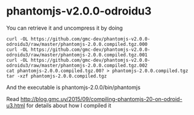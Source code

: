 # phantomjs-v2.0.0-odroidu3

You can retrieve it and uncompress it by doing

    curl -OL https://github.com/gmc-dev/phantomjs-v2.0.0-odroidu3/raw/master/phantomjs-2.0.0.compiled.tgz.000
    curl -OL https://github.com/gmc-dev/phantomjs-v2.0.0-odroidu3/raw/master/phantomjs-2.0.0.compiled.tgz.001
    curl -OL https://github.com/gmc-dev/phantomjs-v2.0.0-odroidu3/raw/master/phantomjs-2.0.0.compiled.tgz.002
    cat phantomjs-2.0.0.compiled.tgz.00? > phantomjs-2.0.0.compiled.tgz
    tar -xzf phantomjs-2.0.0.compiled.tgz

And the executable is phantomjs-2.0.0/bin/phantomjs

Read http://blog.gmc.uy/2015/09/compiling-phantomjs-20-on-odroid-u3.html for details about how I compiled it
